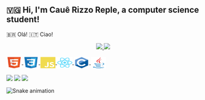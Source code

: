 ## 🇻🇬 Hi, I'm Cauê Rizzo Reple, a computer science student!
🇧🇷 Olá!
🇮🇹 Ciao!

<div align="center">
  <a href="https://github.com/cauereple">
  <img height="180em" src="https://github-readme-stats.vercel.app/api?username=cauereple&show_icons=true&theme=radical&include_all_commits=true&count_private=true"/>
  <img height="180em" src="https://github-readme-stats.vercel.app/api/top-langs/?username=cauereple&layout=compact&langs_count=7&theme=radical"/>
</div>
  
<div style="display: inline_block"><br>
  <img align="center" alt="Caue-HTML" height="30" width="40" src="https://raw.githubusercontent.com/devicons/devicon/master/icons/html5/html5-original.svg">
  <img align="center" alt="Caue-CSS" height="30" width="40" src="https://raw.githubusercontent.com/devicons/devicon/master/icons/css3/css3-original.svg">
  <img align="center" alt="Caue-Js" height="30" width="40" src="https://raw.githubusercontent.com/devicons/devicon/master/icons/javascript/javascript-plain.svg">
  <img align="center" alt="Caue-React" height="30" width="40" src="https://raw.githubusercontent.com/devicons/devicon/master/icons/react/react-original.svg">
  <img align="center" alt="Caue-C" height="30" width="40" src="https://raw.githubusercontent.com/devicons/devicon/master/icons/c/c-original.svg">
  <img align="center" alt="Caue-Python" height="30" width="40" src="https://raw.githubusercontent.com/devicons/devicon/master/icons/java/java-original.svg">
</div>

<div style="display: inline_block"><br>
  <a href="https://instagram.com/cauerizzo" target="_blank"><img src="https://img.shields.io/badge/-Instagram-%23E4405F?style=for-the-badge&logo=instagram&logoColor=white" target="_blank"></a>
  <a href ="mailto:cauereple@gmail.com"><img src="https://img.shields.io/badge/-Gmail-%23333?style=for-the-badge&logo=gmail&logoColor=white" target="_blank"></a>
  <a href="https://www.linkedin.com/in/cauê-reple-25108a103" target="_blank"><img src="https://img.shields.io/badge/-LinkedIn-%230077B5?style=for-the-badge&logo=linkedin&logoColor=white" target="_blank"></a> 
  
![Snake animation](https://github.com/cauereple/cauereple/blob/output/github-contribution-grid-snake.svg)
</div>
